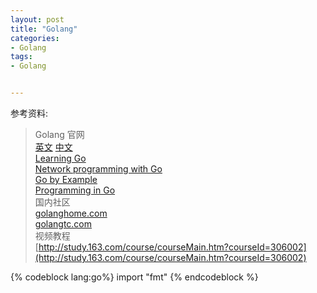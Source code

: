 ```yaml
---
layout: post
title: "Golang"
categories:
- Golang
tags:
- Golang


---
```

参考资料:  
>Golang 官网  
[英文](https://golang.org/)  [中文](https://go-zh.org/)         
[Learning Go](http://archive.miek.nl/projects/learninggo/index.html)  
[Network programming with Go](http://jan.newmarch.name/go/)  
[Go by Example](https://gobyexample.com)  
[Programming in Go](http://www.golang-book.com)  
国内社区  
[golanghome.com](golanghome.com)  
[golangtc.com](golangtc.com)   
视频教程  
[http://study.163.com/course/courseMain.htm?courseId=306002](http://study.163.com/course/courseMain.htm?courseId=306002)


{% codeblock lang:go%}
import "fmt"
{% endcodeblock %}